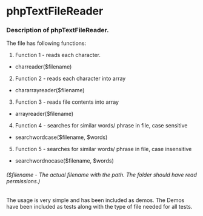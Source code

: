 # phpTextFileReader



### Description of phpTextFileReader. 
The file has following functions:
 
1. Function 1 - reads each character. 
 * charreader($filename)

2. Function 2 - reads each character into array
 * chararrayreader($filename)

3. Function 3 - reads file contents into array
 * arrayreader($filename)

4. Function 4 - searches for similar words/ phrase in file, case sensitive
 * searchwordcase($filename, $words)

5. Function 5 - searches for similar words/ phrase in file, case insensitive
 * searchwordnocase($filename, $words)

###### ($filename - The actual filename with the path. The folder should have read permissions.)

The usage is very simple and has been included as demos. The Demos have been included as tests along with the type of file needed for all tests.